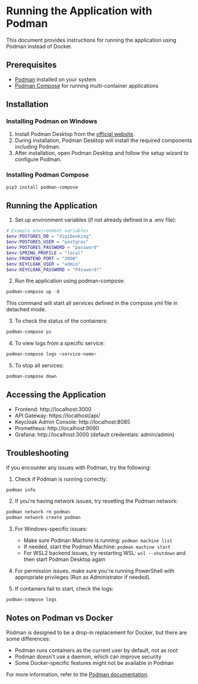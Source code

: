 # Running the Application with Podman

This document provides instructions for running the application using Podman instead of Docker.

## Prerequisites

- [Podman](https://podman.io/getting-started/installation) installed on your system
- [Podman Compose](https://github.com/containers/podman-compose) for running multi-container applications

## Installation

### Installing Podman on Windows

1. Install Podman Desktop from the [official website](https://podman-desktop.io/downloads).
2. During installation, Podman Desktop will install the required components including Podman.
3. After installation, open Podman Desktop and follow the setup wizard to configure Podman.

### Installing Podman Compose

```powershell
pip3 install podman-compose
```

## Running the Application

1. Set up environment variables (if not already defined in a .env file):

```powershell
# Example environment variables
$env:POSTGRES_DB = "digibooking"
$env:POSTGRES_USER = "postgres"
$env:POSTGRES_PASSWORD = "password"
$env:SPRING_PROFILE = "local"
$env:FRONTEND_PORT = "3000"
$env:KEYCLOAK_USER = "admin"
$env:KEYCLOAK_PASSWORD = "P4ssword!"
```

2. Run the application using podman-compose:

```powershell
podman-compose up -d
```

This command will start all services defined in the compose.yml file in detached mode.

3. To check the status of the containers:

```powershell
podman-compose ps
```

4. To view logs from a specific service:

```powershell
podman-compose logs <service-name>
```

5. To stop all services:

```powershell
podman-compose down
```

## Accessing the Application

- Frontend: http://localhost:3000
- API Gateway: https://localhost/api/
- Keycloak Admin Console: http://localhost:8085
- Prometheus: http://localhost:9090
- Grafana: http://localhost:3000 (default credentials: admin/admin)

## Troubleshooting

If you encounter any issues with Podman, try the following:

1. Check if Podman is running correctly:

```powershell
podman info
```

2. If you're having network issues, try resetting the Podman network:

```powershell
podman network rm podman
podman network create podman
```

3. For Windows-specific issues:
   - Make sure Podman Machine is running: `podman machine list`
   - If needed, start the Podman Machine: `podman machine start`
   - For WSL2 backend issues, try restarting WSL: `wsl --shutdown` and then start Podman Desktop again

4. For permission issues, make sure you're running PowerShell with appropriate privileges (Run as Administrator if needed).

5. If containers fail to start, check the logs:

```powershell
podman-compose logs
```

## Notes on Podman vs Docker

Podman is designed to be a drop-in replacement for Docker, but there are some differences:

- Podman runs containers as the current user by default, not as root
- Podman doesn't use a daemon, which can improve security
- Some Docker-specific features might not be available in Podman

For more information, refer to the [Podman documentation](https://docs.podman.io/).
